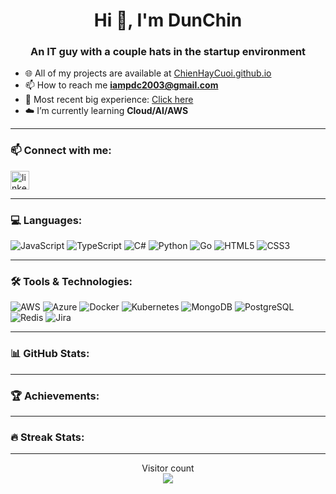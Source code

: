 <h1 align="center">Hi 👋, I'm DunChin</h1>
<h3 align="center">An IT guy with a couple hats in the startup environment</h3>

- 🌐 All of my projects are available at [ChienHayCuoi.github.io](https://github.com/ChienHayCuoi)  
- 📫 How to reach me **iampdc2003@gmail.com**  
- 💼 Most recent big experience: [Click here](https://link-to-project.com)  
- ☁️ I’m currently learning **Cloud/AI/AWS**  

---

### 📫 Connect with me:
<p>
<a href="[https://www.linkedin.com/in/dunchin1402/]" target="_blank"><img align="center" src="https://cdn.jsdelivr.net/gh/devicons/devicon/icons/linkedin/linkedin-original.svg" alt="linkedin" height="30" /></a>
</p>

---

### 💻 Languages:
![JavaScript](https://img.shields.io/badge/JavaScript-F7DF1E?logo=javascript&logoColor=000)
![TypeScript](https://img.shields.io/badge/TypeScript-3178C6?logo=typescript&logoColor=fff)
![C#](https://img.shields.io/badge/C%23-239120?logo=c-sharp&logoColor=fff)
![Python](https://img.shields.io/badge/Python-3776AB?logo=python&logoColor=fff)
![Go](https://img.shields.io/badge/Go-00ADD8?logo=go&logoColor=fff)
![HTML5](https://img.shields.io/badge/HTML5-E34F26?logo=html5&logoColor=fff)
![CSS3](https://img.shields.io/badge/CSS3-1572B6?logo=css3&logoColor=fff)

---

### 🛠 Tools & Technologies:
![AWS](https://img.shields.io/badge/AWS-232F3E?logo=amazon-aws&logoColor=fff)
![Azure](https://img.shields.io/badge/Azure-0078D4?logo=microsoft-azure&logoColor=fff)
![Docker](https://img.shields.io/badge/Docker-2496ED?logo=docker&logoColor=fff)
![Kubernetes](https://img.shields.io/badge/Kubernetes-326CE5?logo=kubernetes&logoColor=fff)
![MongoDB](https://img.shields.io/badge/MongoDB-47A248?logo=mongodb&logoColor=fff)
![PostgreSQL](https://img.shields.io/badge/PostgreSQL-4169E1?logo=postgresql&logoColor=fff)
![Redis](https://img.shields.io/badge/Redis-DC382D?logo=redis&logoColor=fff)
![Jira](https://img.shields.io/badge/Jira-0052CC?logo=jira&logoColor=fff)

---

### 📊 GitHub Stats:

---

### 🏆 Achievements:

---

### 🔥 Streak Stats:

---

<p align="center"> 
  Visitor count<br>
  <img src="https://profile-counter.glitch.me/haophnh/count.svg" />
</p>
